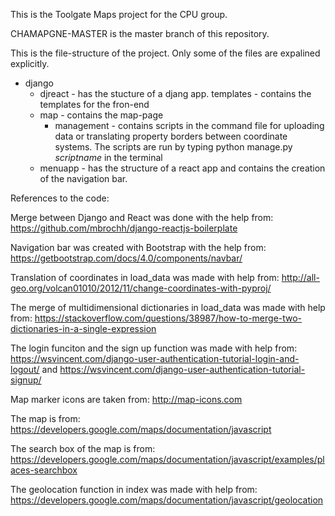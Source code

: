 This is the Toolgate Maps project for the CPU group.

CHAMAPGNE-MASTER is the master branch of this repository. 

This is the file-structure of the project. Only some of the files are expalined explicitly. 
- django
    - djreact - has the stucture of a djang app. 
        templates - contains the templates for the fron-end
    - map - contains the map-page
        - management - contains scripts in the command file for uploading data or translating property borders between coordinate systems. The scripts are run by typing python manage.py *scriptname* in the terminal
    - menuapp - has the structure of a react app and contains the creation of the navigation bar. 


References to the code:

Merge between Django and React was done with the help from: 
https://github.com/mbrochh/django-reactjs-boilerplate

Navigation bar was created with Bootstrap with the help from: 
https://getbootstrap.com/docs/4.0/components/navbar/

Translation of coordinates in load_data was made with help from:
http://all-geo.org/volcan01010/2012/11/change-coordinates-with-pyproj/ 

The merge of multidimensional dictionaries in load_data was made with help from:
https://stackoverflow.com/questions/38987/how-to-merge-two-dictionaries-in-a-single-expression

The login funciton and the sign up function was made with help from:
https://wsvincent.com/django-user-authentication-tutorial-login-and-logout/
and 
https://wsvincent.com/django-user-authentication-tutorial-signup/

Map marker icons are taken from:
http://map-icons.com

The map is from:
https://developers.google.com/maps/documentation/javascript

The search box of the map is from:
https://developers.google.com/maps/documentation/javascript/examples/places-searchbox

The geolocation function in index was made with help from:
https://developers.google.com/maps/documentation/javascript/geolocation
